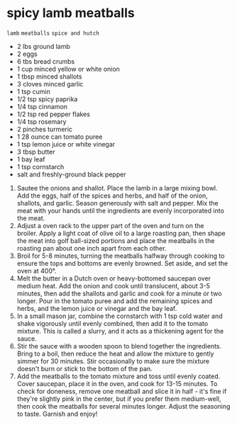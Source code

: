 # spicy lamb meatballs

`lamb` `meatballs` `spice and hutch`

- 2 lbs ground lamb
- 2 eggs
- 6 tbs bread crumbs
- 1 cup minced yellow or white onion
- 1 tbsp minced shallots
- 3 cloves minced garlic
- 1 tsp cumin
- 1/2 tsp spicy paprika
- 1/4 tsp cinnamon
- 1/2 tsp red pepper flakes
- 1/4 tsp rosemary
- 2 pinches turmeric
- 1 28 ounce can tomato puree
- 1 tsp lemon juice or white vinegar
- 3 tbsp butter
- 1 bay leaf
- 1 tsp cornstarch
- salt and freshly\-ground black pepper

1. Sautee the onions and shallot. Place the lamb in a large mixing bowl. Add the eggs, half of the spices and herbs, and half of the onion, shallots, and garlic. Season generously with salt and pepper. Mix the meat with your hands until the ingredients are evenly incorporated into the meat.
2. Adjust a oven rack to the upper part of the oven and turn on the broiler. Apply a light coat of olive oil to a large roasting pan, then shape the meat into golf ball\-sized portions and place the meatballs in the roasting pan about one inch apart from each other.
3. Broil for 5\-8 minutes, turning the meatballs halfway through cooking to ensure the tops and bottoms are evenly browned. Set aside, and set the oven at 400°.
4. Melt the butter in a Dutch oven or heavy\-bottomed saucepan over medium heat. Add the onion and cook until translucent, about 3\-5 minutes, then add the shallots and garlic and cook for a minute or two longer. Pour in the tomato puree and add the remaining spices and herbs, and the lemon juice or vinegar and the bay leaf.
5. In a small mason jar, combine the cornstarch with 1 tsp cold water and shake vigorously until evenly combined, then add it to the tomato mixture. This is called a slurry, and it acts as a thickening agent for the sauce. 
6. Stir the sauce with a wooden spoon to blend together the ingredients. Bring to a boil, then reduce the heat and allow the mixture to gently simmer for 30 minutes. Stir occasionally to make sure the mixture doesn't burn or stick to the bottom of the pan.
7. Add the meatballs to the tomato mixture and toss until evenly coated. Cover saucepan, place it in the oven, and cook for 13\-15 minutes. To check for doneness, remove one meatball and slice it in half \- it's fine if they're slightly pink in the center, but if you prefer them medium\-well, then cook the meatballs for several minutes longer. Adjust the seasoning to taste. Garnish and enjoy\!
